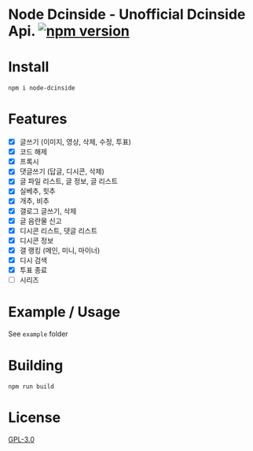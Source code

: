 # Node Dcinside - Unofficial Dcinside Api. [![npm version](https://img.shields.io/npm/v/node-dcinside.svg)](https://npmjs.org/package/node-dcinside)

# Install

`npm i node-dcinside`

# Features
- [x] 글쓰기 (이미지, 영상, 삭제, 수정, 투표)
- [x] 코드 해제
- [x] 프록시
- [x] 댓글쓰기 (답글, 디시콘, 삭제)
- [x] 글 파일 리스트, 글 정보, 글 리스트
- [x] 실베추, 힛추
- [x] 개추, 비추
- [x] 갤로그 글쓰기, 삭제
- [x] 글 음란물 신고
- [x] 디시콘 리스트, 댓글 리스트
- [x] 디시콘 정보
- [x] 갤 랭킹 (메인, 미니, 마이너)
- [x] 디시 검색
- [x] 투표 종료
- [ ] 시리즈

# Example / Usage

See `example` folder

# Building

`npm run build`

# License

[GPL-3.0](https://github.com/aitestai/node-dcinside/blob/main/LICENSE)